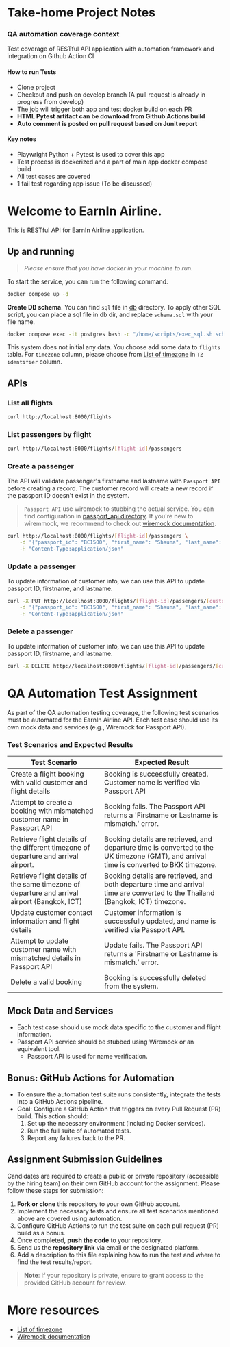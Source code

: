 
# Take-home Project Notes

### QA automation coverage context

Test coverage of RESTful API application with automation framework and integration on Github Action CI

#### How to run Tests
- Clone project
- Checkout and push on develop branch (A pull request is already in progress from develop)
- The job will trigger both app and test docker build on each PR
- **HTML Pytest artifact can be download from Github Actions build**
- **Auto comment is posted on pull request based on Junit report**

#### Key notes
- Playwright Python + Pytest is used to cover this app 
- Test process is dockerized and a part of main app docker compose build
- All test cases are covered
- 1 fail test regarding app issue (To be discussed) 


# Welcome to EarnIn Airline.

This is RESTful API for EarnIn Airline application. 

## Up and running
> _Please ensure that you have docker in your machine to run._ 

To start the service, you can run the following command.
```bash
docker compose up -d
```

__Create DB schema__. You can find `sql` file in [db](./db/) directory. To apply other SQL script, you can place a sql file in db dir, and replace `schema.sql` with your file name.
```bash
docker compose exec -it postgres bash -c "/home/scripts/exec_sql.sh schema.sql"
```

This system does not initial any data. You choose add some data to `flights` table. For `timezone` column, please choose from [List of timezone](https://en.wikipedia.org/wiki/List_of_tz_database_time_zones#List) in `TZ identifier` column.

## APIs
### List all flights
```bash
curl http://localhost:8000/flights
```

### List passengers by flight
```bash
curl http://localhost:8000/flights/[flight-id]/passengers
```

### Create a passenger
The API will validate passenger's firstname and lastname with `Passport API` before creating a record. The customer record will create a new record if the passport ID doesn't exist in the system.

> `Passport API` use wiremock to stubbing the actual service. You can find configuration in [passport_api directory](./passport_api/). If you're new to wiremmock, we recommend to check out [wiremock documentation](https://wiremock.org/docs/stubbing/).

```bash
curl http://localhost:8000/flights/[flight-id]/passengers \
    -d '{"passport_id": "BC1500", "first_name": "Shauna", "last_name": "Davila"}' \
    -H "Content-Type:application/json"
```

### Update a passenger
To update information of customer info, we can use this API to update passport ID, firstname, and lastname.

```bash
curl -X PUT http://localhost:8000/flights/[flight-id]/passengers/[customer_id] \
    -d '{"passport_id": "BC1500", "first_name": "Shauna", "last_name": "Davila"}' \
    -H "Content-Type:application/json"
```


### Delete a passenger
To update information of customer info, we can use this API to update passport ID, firstname, and lastname.

```bash
curl -X DELETE http://localhost:8000/flights/[flight-id]/passengers/[customer_id]
```

# QA Automation Test Assignment

As part of the QA automation testing coverage, the following test scenarios must be automated for the EarnIn Airline API. 
Each test case should use its own mock data and services (e.g., Wiremock for Passport API).


### **Test Scenarios and Expected Results**

| **Test Scenario**                                                        | **Expected Result**                                                                                      |
|--------------------------------------------------------------------------|----------------------------------------------------------------------------------------------------------|
| Create a flight booking with valid customer and flight details           | Booking is successfully created. Customer name is verified via Passport API |
| Attempt to create a booking with mismatched customer name in Passport API      | Booking fails. The Passport API returns a 'Firstname or Lastname is mismatch.' error.                                    |
| Retrieve flight details of the different timezone of departure and arrival airport.               | Booking details are retrieved, and departure time is converted to the UK timezone (GMT), and arrival time is converted to BKK timezone.              |
| Retrieve flight details of the same timezone of departure and arrival airport (Bangkok, ICT)         | Booking details are retrieved, and both departure time and arrival time are converted to the Thailand (Bangkok, ICT) timezone.      |
| Update customer contact information and flight details                   | Customer information is successfully updated, and name is verified via Passport API. |
| Attempt to update customer name with mismatched details in Passport API        | Update fails. The Passport API returns a 'Firstname or Lastname is mismatch.' error.                                     |
| Delete a valid booking                                                   | Booking is successfully deleted from the system.                                                         |


## Mock Data and Services

- Each test case should use mock data specific to the customer and flight information.
- Passport API service should be stubbed using Wiremock or an equivalent tool.
  - Passport API is used for name verification.

## Bonus: GitHub Actions for Automation

- To ensure the automation test suite runs consistently, integrate the tests into a GitHub Actions pipeline.
- Goal: Configure a GitHub Action that triggers on every Pull Request (PR) build. This action should:
	1.	Set up the necessary environment (including Docker services).
	2.	Run the full suite of automated tests.
	3.	Report any failures back to the PR.

## **Assignment Submission Guidelines**

Candidates are required to create a public or private repository (accessible by the hiring team) on their own GitHub account for the assignment. Please follow these steps for submission:

1. **Fork or clone** this repository to your own GitHub account.
2. Implement the necessary tests and ensure all test scenarios mentioned above are covered using automation.
3. Configure GitHub Actions to run the test suite on each pull request (PR) build as a bonus.
4. Once completed, **push the code** to your repository.
5. Send us the **repository link** via email or the designated platform.
6. Add a description to this file explaining how to run the test and where to find the test results/report.

> **Note**: If your repository is private, ensure to grant access to the provided GitHub account for review.


# More resources
- [List of timezone](https://en.wikipedia.org/wiki/List_of_tz_database_time_zones)
- [Wiremock documentation](https://wiremock.org/docs/stubbing/)